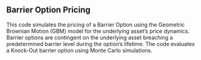 ## Barrier Option Pricing
This code simulates the pricing of a Barrier Option using the Geometric Brownian Motion (GBM) model for the underlying asset’s price dynamics. Barrier options are contingent on the underlying asset breaching a predetermined barrier level during the option’s lifetime. The code evaluates a Knock-Out barrier option using Monte Carlo simulations.
